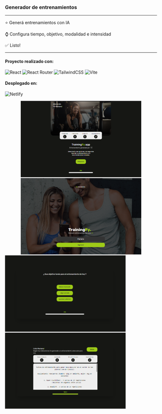 ### Generador de entrenamientos
---

⭐ Generá entrenamientos con IA

⌚ Configura tiempo, objetivo, modalidad e intensidad 

✅ Listo!  

---
#### Proyecto realizado con:
![React](https://img.shields.io/badge/react-%2320232a.svg?style=for-the-badge&logo=react&logoColor=%2361DAFB)
![React Router](https://img.shields.io/badge/React_Router-CA4245?style=for-the-badge&logo=react-router&logoColor=white)
![TailwindCSS](https://img.shields.io/badge/tailwindcss-%2338B2AC.svg?style=for-the-badge&logo=tailwind-css&logoColor=white)
![Vite](https://img.shields.io/badge/vite-%23646CFF.svg?style=for-the-badge&logo=vite&logoColor=white)

#### Desplegado en: 
![Netlify](https://img.shields.io/badge/netlify-%23000000.svg?style=for-the-badge&logo=netlify&logoColor=#00C7B7)

<div align="center">
<img src="./img-readme/Captura de pantalla (270).png" width="400px">
<img src="./img-readme/Captura de pantalla (271).png" width="400px">
</div>
<img src="./img-readme/Captura de pantalla (272).png" width="400px">
</div>
<img src="./img-readme/Captura de pantalla (273).png" width="400px">
</div>

